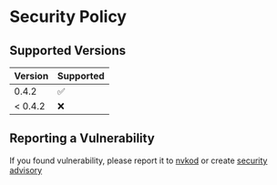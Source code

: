 # Security Policy

## Supported Versions

| Version | Supported          |
| ------- | ------------------ |
| 0.4.2   | :white_check_mark: |
| < 0.4.2 | :x:                |

## Reporting a Vulnerability

If you found vulnerability, please report it to [nvkod](mailto:liswelus@gmail.com?subject=[GitHub]%20Vulnerability%20NvdocBundle)
or create [security advisory](https://github.com/nvkode/nvdoc-bundle/security/advisories/new)
